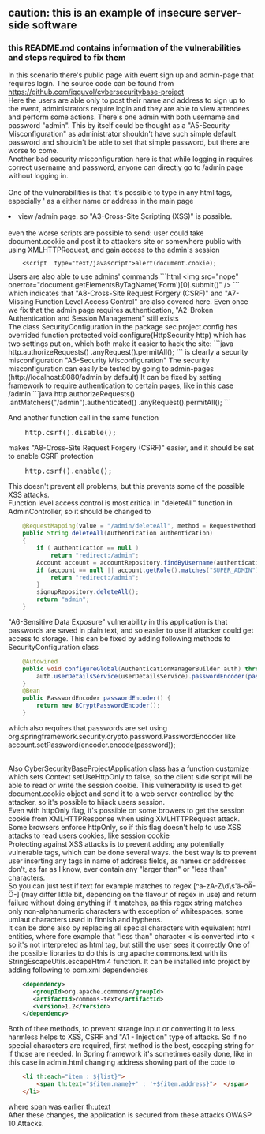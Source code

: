 
## caution: this is an example of insecure server-side software
### this README.md contains information of the vulnerabilities and steps required to fix them

In this scenario there's public page with event sign up and admin-page that requires login.
The source code can be found from https://github.com/igguvol/cybersecuritybase-project
<br>
Here the users are able only to post their name and address to sign up to the event, administrators require login and they are able to view attendees and perform some actions.
There's one admin with both username and password "admin". This by itself could be thought as a "A5-Security Misconfiguration" as administrator shouldn't have such simple default password and shouldn't be able to set that simple password, but there are worse to come.<br>
Another bad security misconfiguration here is that while logging in requires correct username and password, anyone can directly go to /admin page without logging in.<br>
<br>
One of the vulnerabilities is that it's possible to type in any html tags, especially <script> tag can include javascript code run on client browser and post for example users' cookies and send them to the attacker.
This can be tested:
1) send '<script>alert("hello")</script>' as a either name or address in the main page
2) view /admin page.
so "A3-Cross-Site Scripting (XSS)" is possible. 
<br>
even the worse scripts are possible to send: user could take document.cookie and post it to attackers site or somewhere public with using XMLHTTPRequest, and gain access to the admin's session
<code><pre>
	&lt;script	type="text/javascript">alert(document.cookie);</script>
</pre></code>
Users are also able to use admins' commands 
```html
	&lt;img src="nope" onerror="document.getElementsByTagName('Form')[0].submit()" />
```
which indicates that "A8-Cross-Site Request Forgery (CSRF)" and "A7-Missing Function Level Access Control" are also covered here.
Even once we fix that the admin page requires authentication, "A2-Broken Authentication and Session Management" still exists

<br>
The class SecurityConfiguration in the package sec.project.config has overrided function protected void configure(HttpSecurity http)
which has two settings put on, which both make it easier to hack the site:
```java
   http.authorizeRequests()
    	.anyRequest().permitAll();
```
is clearly a security misconfiguration "A5-Security Misconfiguration"
The security misconfiguration can easily be tested by going to admin-pages (http://localhost:8080/admin by default)
It can be fixed by setting framework to require authentication to certain pages, like in this case /admin
```java
   http.authorizeRequests()
        .antMatchers("/admin").authenticated()
        .anyRequest().permitAll();
```

And another function call in the same function
<pre>    http.csrf().disable(); </pre>
makes "A8-Cross-Site Request Forgery (CSRF)" easier, and it should be set to enable CSRF protection
<pre>    http.csrf().enable();	</pre>
This doesn't prevent all problems, but this prevents some of the possible XSS attacks.
<br>
Function level access control is most critical in "deleteAll" function in AdminController, so it should be changed to 
```java
    @RequestMapping(value = "/admin/deleteAll", method = RequestMethod.GET)
    public String deleteAll(Authentication authentication) 
    {
        if ( authentication == null )
            return "redirect:/admin";
        Account account = accountRepository.findByUsername(authentication.getName());
        if (account == null || account.getRole().matches("SUPER_ADMIN")) {
            return "redirect:/admin";
        }
        signupRepository.deleteAll();
        return "admin";
    }
```
"A6-Sensitive Data Exposure" vulnerability in this application is that passwords are saved in plain text, and so easier to use if attacker could get access to storage. This can be fixed by adding following methods to SecurityConfiguration class
```java
    @Autowired
    public void configureGlobal(AuthenticationManagerBuilder auth) throws Exception {
        auth.userDetailsService(userDetailsService).passwordEncoder(passwordEncoder());
    }
    @Bean
    public PasswordEncoder passwordEncoder() {
        return new BCryptPasswordEncoder();
    }
```
which also requires that passwords are set using org.springframework.security.crypto.password.PasswordEncoder like account.setPassword(encoder.encode(password));
<br><br>

Also CyberSecurityBaseProjectApplication class has a function customize which sets Context setUseHttpOnly to false, so the client side script will be able to read or write the session cookie.
This vulnerability is used to get document.cookie object and send it to a web server controlled by the attacker, so it's possible to hijack users session.<br>
Even with httpOnly flag, it's possible on some browers to get the session cookie from XMLHTTPResponse when using XMLHTTPRequest attack.<br>
Some browsers enforce httpOnly, so if this flag doesn't help to use XSS attacks to read users cookies, like session cookie
<br>
Protecting against XSS attacks is to prevent adding any potentially vulnerable tags, which can be done several ways.
the best way is to prevent user inserting any tags in name of address fields, as names or addresses don't, as far as I know, ever contain any "larger than" or "less than" characters.<br>
So you can just test if text for example matches to regex [^a-zA-Z\d\s'ä-öÄ-Ö\-] (may differ little bit, depending on the flavour of regex in use) and return failure without doing anything if it matches,
as this regex string matches only non-alphanumeric characters with exception of whitespaces, some umlaut characters used in finnish and hyphens.<br>
It can be done also by replacing all special characters with equivalent html entities, where fore example that "less than" character < is converted into &lt; so it's not interpreted as html tag, but still the user sees it correctly
One of the possible libraries to do this is org.apache.commons.text with its StringEscapeUtils.escapeHtml4 function.
It can be installed into project by adding following to pom.xml dependencies
```xml
	<dependency>
	   <groupId>org.apache.commons</groupId>
	   <artifactId>commons-text</artifactId>
	   <version>1.2</version>
	</dependency>
```
Both of thee methods, to prevent strange input or converting it to less harmless helps to XSS, CSRF and "A1 - Injection" type of attacks.
So if no special characters are required, first method is the best, escaping string for if those are needed.
In Spring framework it's sometimes easily done, like in this case in admin.html changing address showing part of the code to
```html
    <li th:each="item : ${list}">
        <span th:text="${item.name}+' : '+${item.address}">  </span>
    </li>
```
where span was earlier th:utext
<br>
After these changes, the application is secured from these attacks OWASP 10 Attacks.

